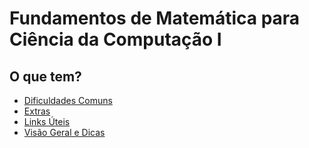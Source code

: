 # Fundamentos de Matemática para Ciência da Computação I

## O que tem?

- [Dificuldades Comuns](dificuldadesComuns.md)
- [Extras](extras.md)
- [Links Úteis](linksUteis.md)
- [Visão Geral e Dicas](visaoGeralEDicas.md)

